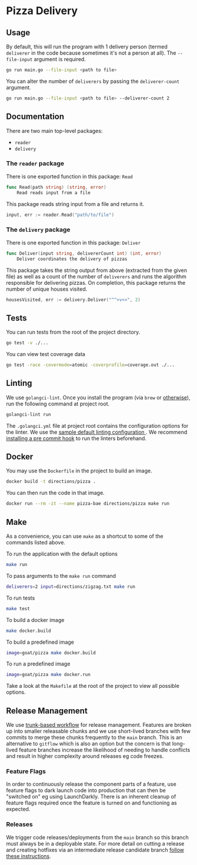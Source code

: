 # Pizza Delivery

## Usage

By default, this will run the program with 1 delivery person (termed `deliverer` in the code because sometimes it's not a person at all). The `--file-input` argument is required.
```bash
go run main.go --file-input <path to file>
```

You can alter the number of `deliverers` by passing the `deliverer-count` argument.
```bash
go run main.go --file-input <path to file> --deliverer-count 2
```

## Documentation

There are two main top-level packages:
- `reader`
- `delivery`

### The `reader` package

There is one exported function in this package: `Read`

```go
func Read(path string) (string, error)
    Read reads input from a file
```

This package reads string input from a file and returns it.

```go
input, err := reader.Read("path/to/file")
```

### The `delivery` package

There is one exported function in this package: `Deliver`

```go
func Deliver(input string, delivererCount int) (int, error)
    Deliver coordinates the delivery of pizzas
```

This package takes the string output from above (extracted from the given file) as well as a count of the number of `deliverers` and runs the algorithm responsible for delivering pizzas. On completion, this package returns the number of unique houses visited.

```go
housesVisited, err := delivery.Deliver("^^>v<<", 2)
```

## Tests

You can run tests from the root of the project directory.
```bash
go test -v ./...
```

You can view test coverage data
```bash
go test -race -covermode=atomic -coverprofile=coverage.out ./...
```

## Linting

We use `golangci-lint`. Once you install the program (via `brew` or [otherwise](https://github.com/golangci/golangci-lint#install-golangci-lint)), run the following command at project root.

```bash
golangci-lint run
```
The `.golangci.yml` file at project root contains the configuration options for the linter. We use the [sample default linting configuration
](https://raw.githubusercontent.com/golangci/golangci-lint/master/.golangci.yml). We recommend [installing a pre commit hook](https://freshman.tech/linting-golang/#setting-up-a-pre-commit-hook) to run the linters beforehand.

## Docker

You may use the `Dockerfile` in the project to build an image.

```bash
docker build -t directions/pizza .
```

You can then run the code in that image.

```bash
docker run --rm -it --name pizza-bae directions/pizza make run
```

## Make

As a convenience, you can use `make` as a shortcut to some of the commands listed above.

To run the application with the default options

```bash
make run
```

To pass arguments to the `make run` command

```bash
deliverers=2 input=directions/zigzag.txt make run
```

To run tests
```bash
make test
```

To build a docker image

```bash
make docker.build
```

To build a predefined image
```bash
image=goat/pizza make docker.build
```

To run a predefined image
```bash
image=goat/pizza make docker.run
```

Take a look at the `Makefile` at the root of the project to view all possible options.

## Release Management

We use [trunk-based workflow](https://www.atlassian.com/continuous-delivery/continuous-integration/trunk-based-development) for release management. Features are broken up into smaller releasable chunks and we use short-lived branches with few commits to merge these chunks frequently to the `main` branch. This is an alternative to `gitflow` which is also an option but the concern is that long-lived feature branches increase the likelihood of needing to handle conflicts and result in higher complexity around releases eg code freezes.

### Feature Flags
In order to continuously release the component parts of a feature, use feature flags to dark launch code into production that can then be "switched on" eg using LaunchDarkly. There is an inherent cleanup of feature flags required once the feature is turned on and functioning as expected.

### Releases
We trigger code releases/deployments from the `main` branch so this branch must always be in a deployable state. For more detail on cutting a release and creating hotfixes via an intermediate release candidate branch [follow these instructions](https://www.nebulaworks.com/insights/posts/trunk-based-development-for-beginners/).
